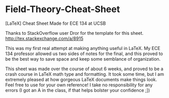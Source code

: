 # Field-Theory-Cheat-Sheet
[LaTeX] Cheat Sheet Made for ECE 134 at UCSB

Thanks to StackOverflow user Dror for the template for this sheet. http://tex.stackexchange.com/a/8915

This was my first real attempt at making anything useful in LaTeX. My ECE 134 professor allowed us two sides of notes for the final,
and this proved to be the best way to save space and keep some semblance of organization.

This sheet was made over the course of about 6 weeks, and proved to be a crash course in LaTeX math type and formatting. 
It took some time, but I am extremely pleased at how gorgeous LaTeX documents make things look. Feel free to use for your own
reference! I take no responsibility for any errors (I got an A in the class, if that helps bolster your confidence ;])
